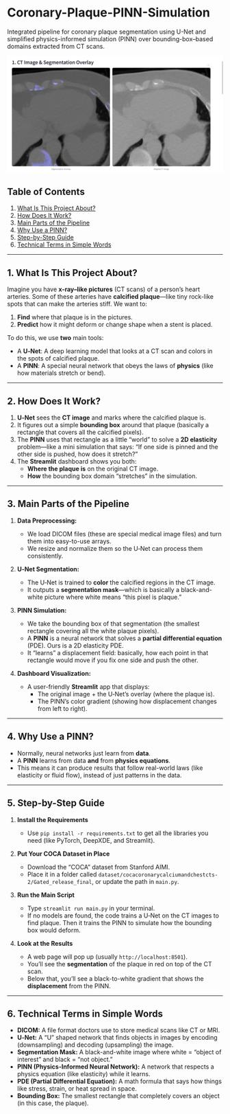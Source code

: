 # Coronary-Plaque-PINN-Simulation
Integrated pipeline for coronary plaque segmentation using U-Net and simplified physics-informed simulation (PINN) over bounding-box–based domains extracted from CT scans.

![Segmentation + PINN Output](https://github.com/adysinghh/Coronary-Plaque-PINN-Simulation/raw/main/Image.png)


## Table of Contents

1. [What Is This Project About?](#what-is-this-project-about)  
2. [How Does It Work?](#how-does-it-work)  
3. [Main Parts of the Pipeline](#main-parts-of-the-pipeline)  
4. [Why Use a PINN?](#why-use-a-pinn)  
5. [Step-by-Step Guide](#step-by-step-guide)  
6. [Technical Terms in Simple Words](#technical-terms-in-simple-words)  
---

## 1. What Is This Project About?

Imagine you have **x-ray–like pictures** (CT scans) of a person’s heart arteries. Some of these arteries have **calcified plaque**—like tiny rock-like spots that can make the arteries stiff. We want to:

1. **Find** where that plaque is in the pictures.  
2. **Predict** how it might deform or change shape when a stent is placed.

To do this, we use **two** main tools:

- A **U‑Net**: A deep learning model that looks at a CT scan and colors in the spots of calcified plaque.  
- A **PINN**: A special neural network that obeys the laws of **physics** (like how materials stretch or bend).

---

## 2. How Does It Work?

1. **U‑Net** sees the **CT image** and marks where the calcified plaque is.  
2. It figures out a simple **bounding box** around that plaque (basically a rectangle that covers all the calcified pixels).  
3. The **PINN** uses that rectangle as a little “world” to solve a **2D elasticity** problem—like a mini simulation that says: “If one side is pinned and the other side is pushed, how does it stretch?”  
4. The **Streamlit** dashboard shows you both:
   - **Where the plaque is** on the original CT image.  
   - **How** the bounding box domain “stretches” in the simulation.

---

## 3. Main Parts of the Pipeline

1. **Data Preprocessing:**  
   - We load DICOM files (these are special medical image files) and turn them into easy-to-use arrays.  
   - We resize and normalize them so the U‑Net can process them consistently.

2. **U‑Net Segmentation:**  
   - The U‑Net is trained to **color** the calcified regions in the CT image.  
   - It outputs a **segmentation mask**—which is basically a black-and-white picture where white means “this pixel is plaque.”

3. **PINN Simulation:**  
   - We take the bounding box of that segmentation (the smallest rectangle covering all the white plaque pixels).  
   - A **PINN** is a neural network that solves a **partial differential equation** (PDE). Ours is a 2D elasticity PDE.  
   - It “learns” a displacement field: basically, how each point in that rectangle would move if you fix one side and push the other.

4. **Dashboard Visualization:**  
   - A user-friendly **Streamlit** app that displays:
     - The original image + the U‑Net’s overlay (where the plaque is).  
     - The PINN’s color gradient (showing how displacement changes from left to right).

---

## 4. Why Use a PINN?

- Normally, neural networks just learn from **data**.  
- A **PINN** learns from data **and** from **physics equations**.  
- This means it can produce results that follow real-world laws (like elasticity or fluid flow), instead of just patterns in the data.

---

## 5. Step-by-Step Guide

1. **Install the Requirements**  
   - Use `pip install -r requirements.txt` to get all the libraries you need (like PyTorch, DeepXDE, and Streamlit).

2. **Put Your COCA Dataset in Place**  
   - Download the “COCA” dataset from Stanford AIMI.  
   - Place it in a folder called `dataset/cocacoronarycalciumandchestcts-2/Gated_release_final`, or update the path in `main.py`.

3. **Run the Main Script**  
   - Type `streamlit run main.py` in your terminal.  
   - If no models are found, the code trains a U‑Net on the CT images to find plaque. Then it trains the PINN to simulate how the bounding box would deform.

4. **Look at the Results**  
   - A web page will pop up (usually `http://localhost:8501`).  
   - You’ll see the **segmentation** of the plaque in red on top of the CT scan.  
   - Below that, you’ll see a black-to-white gradient that shows the **displacement** from the PINN.

---

## 6. Technical Terms in Simple Words

- **DICOM:** A file format doctors use to store medical scans like CT or MRI.  
- **U‑Net:** A “U” shaped network that finds objects in images by encoding (downsampling) and decoding (upsampling) the image.  
- **Segmentation Mask:** A black-and-white image where white = “object of interest” and black = “not object.”  
- **PINN (Physics-Informed Neural Network):** A network that respects a physics equation (like elasticity) while it learns.  
- **PDE (Partial Differential Equation):** A math formula that says how things like stress, strain, or heat spread in space.  
- **Bounding Box:** The smallest rectangle that completely covers an object (in this case, the plaque).
